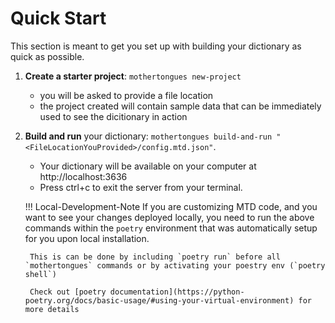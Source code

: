 # Quick Start

This section is meant to get you set up with building your dictionary as quick as possible.

1. **Create a starter project**: `mothertongues new-project`
    - you will be asked to provide a file location
    - the project created will contain sample data that can be immediately used to see the dicitionary in action

2. **Build and run** your dictionary: `mothertongues build-and-run "<FileLocationYouProvided>/config.mtd.json"`.
    - Your dictionary will be available on your computer at http://localhost:3636
    - Press ctrl+c to exit the server from your terminal.

    !!! Local-Development-Note
        If you are customizing MTD code, and you want to see your changes deployed locally, you need to run the above commands within the `poetry` environment that was automatically setup for you upon local installation.

        This is can be done by including `poetry run` before all `mothertongues` commands or by activating your poestry env (`poetry shell`)

        Check out [poetry documentation](https://python-poetry.org/docs/basic-usage/#using-your-virtual-environment) for more details
